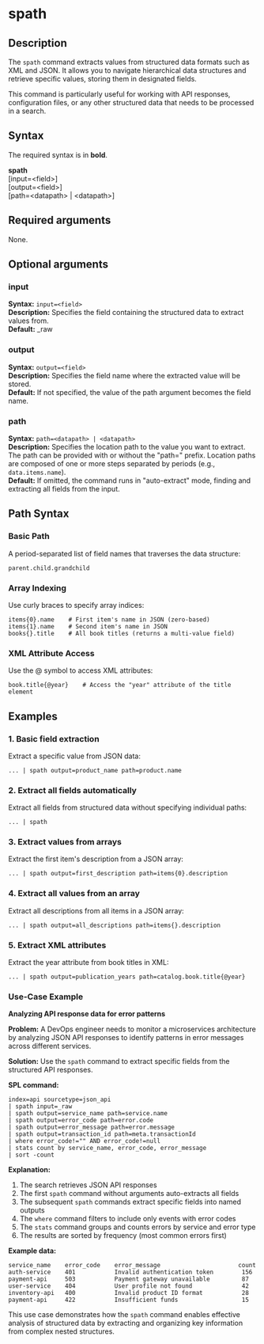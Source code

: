 # spath

## Description

The `spath` command extracts values from structured data formats such as XML and JSON. It allows you to navigate hierarchical data structures and retrieve specific values, storing them in designated fields.

This command is particularly useful for working with API responses, configuration files, or any other structured data that needs to be processed in a search.

## Syntax

The required syntax is in **bold**.

**spath** \
[input=\<field>] \
[output=\<field>] \
[path=\<datapath> | \<datapath>]

## Required arguments

None.

## Optional arguments

### input

**Syntax:** `input=<field>` \
**Description:** Specifies the field containing the structured data to extract values from. \
**Default:** _raw

### output

**Syntax:** `output=<field>` \
**Description:** Specifies the field name where the extracted value will be stored. \
**Default:** If not specified, the value of the path argument becomes the field name.

### path

**Syntax:** `path=<datapath> | <datapath>` \
**Description:** Specifies the location path to the value you want to extract. The path can be provided with or without the "path=" prefix. Location paths are composed of one or more steps separated by periods (e.g., `data.items.name`). \
**Default:** If omitted, the command runs in "auto-extract" mode, finding and extracting all fields from the input.

## Path Syntax

### Basic Path

A period-separated list of field names that traverses the data structure:

```parent.child.grandchild```

### Array Indexing

Use curly braces to specify array indices:
```
items{0}.name    # First item's name in JSON (zero-based)
items{1}.name    # Second item's name in JSON
books{}.title    # All book titles (returns a multi-value field)
```

### XML Attribute Access

Use the @ symbol to access XML attributes:

```
book.title{@year}    # Access the "year" attribute of the title element
```

## Examples

### 1. Basic field extraction

Extract a specific value from JSON data:
```
... | spath output=product_name path=product.name
```

### 2. Extract all fields automatically

Extract all fields from structured data without specifying individual paths:
```
... | spath
```

### 3. Extract values from arrays

Extract the first item's description from a JSON array:
```
... | spath output=first_description path=items{0}.description
```

### 4. Extract all values from an array

Extract all descriptions from all items in a JSON array:
```
... | spath output=all_descriptions path=items{}.description
```


### 5. Extract XML attributes

Extract the year attribute from book titles in XML:
```
... | spath output=publication_years path=catalog.book.title{@year}
```

### Use-Case Example

**Analyzing API response data for error patterns**

**Problem:** A DevOps engineer needs to monitor a microservices architecture by analyzing JSON API responses to identify patterns in error messages across different services.

**Solution:** Use the `spath` command to extract specific fields from the structured API responses.

**SPL command:**

```
index=api sourcetype=json_api
| spath input=_raw
| spath output=service_name path=service.name
| spath output=error_code path=error.code
| spath output=error_message path=error.message
| spath output=transaction_id path=meta.transactionId
| where error_code!="" AND error_code!=null
| stats count by service_name, error_code, error_message
| sort -count
```

**Explanation:**
1. The search retrieves JSON API responses
2. The first `spath` command without arguments auto-extracts all fields
3. The subsequent `spath` commands extract specific fields into named outputs
4. The `where` command filters to include only events with error codes
5. The `stats` command groups and counts errors by service and error type
6. The results are sorted by frequency (most common errors first)

**Example data:**

```
service_name    error_code    error_message                      count
auth-service    401           Invalid authentication token        156
payment-api     503           Payment gateway unavailable         87
user-service    404           User profile not found              42
inventory-api   400           Invalid product ID format           28
payment-api     422           Insufficient funds                  15
```

This use case demonstrates how the `spath` command enables effective analysis of structured data by extracting and organizing key information from complex nested structures.